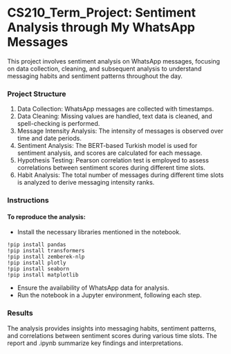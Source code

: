 # CS210_Term_Project: Sentiment Analysis through My WhatsApp Messages
This project involves sentiment analysis on WhatsApp messages, focusing on data collection, cleaning, and subsequent analysis to understand messaging habits and sentiment patterns throughout the day.

### Project Structure
1. Data Collection: WhatsApp messages are collected with timestamps.
2. Data Cleaning: Missing values are handled, text data is cleaned, and spell-checking is performed.
3. Message Intensity Analysis: The intensity of messages is observed over time and date periods.
4. Sentiment Analysis: The BERT-based Turkish model is used for sentiment analysis, and scores are calculated for each message.
5. Hypothesis Testing: Pearson correlation test is employed to assess correlations between sentiment scores during different time slots.
6. Habit Analysis: The total number of messages during different time slots is analyzed to derive messaging intensity ranks.

### Instructions
#### To reproduce the analysis:
- Install the necessary libraries mentioned in the notebook.
```shell
!pip install pandas
!pip install transformers
!pip install zemberek-nlp
!pip install plotly
!pip install seaborn
!pip install matplotlib
```
- Ensure the availability of WhatsApp data for analysis.
- Run the notebook in a Jupyter environment, following each step.

### Results
The analysis provides insights into messaging habits, sentiment patterns, and correlations between sentiment scores during various time slots. The report and .ipynb summarize key findings and interpretations.
